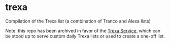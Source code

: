 # trexa
Compilation of the Trexa list (a combination of Tranco and Alexa lists)

Note: this repo has been archived in favor of the [Trexa Service](https://github.com/mozilla/trexa-service), which can be stood up to serve custom daily Trexa lists or used to create a one-off list.
